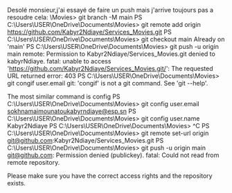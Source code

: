 Desolé monsieur,j'ai essayé de faire un push mais j'arrive toujours pas a resoudre cela:
\Movies> git branch -M main
PS C:\Users\USER\OneDrive\Documents\Movies> git  remote add origin https://github.com/Kabyr2Ndiaye/Services_Movies.git
PS C:\Users\USER\OneDrive\Documents\Movies> git checkout main
Already on 'main'
PS C:\Users\USER\OneDrive\Documents\Movies> git push -u origin  main
remote: Permission to Kabyr2Ndiaye/Services_Movies.git denied to kabyrNdiaye.
fatal: unable to access 'https://github.com/Kabyr2Ndiaye/Services_Movies.git/': The requested URL returned error: 403
PS C:\Users\USER\OneDrive\Documents\Movies> git congif user.email
git: 'congif' is not a git command. See 'git --help'.

The most similar command is
        config
PS C:\Users\USER\OneDrive\Documents\Movies> git config user.email
sokhnamaimounatoukabyrndiaye@esp.sn
PS C:\Users\USER\OneDrive\Documents\Movies> git config user.name 
Kabyr2Ndiaye
PS C:\Users\USER\OneDrive\Documents\Movies> ^C
PS C:\Users\USER\OneDrive\Documents\Movies> git remote set-url origin git@github.com:Kabyr2Ndiaye/Services_Movies.git
PS C:\Users\USER\OneDrive\Documents\Movies> git push -u origin  main                        
git@github.com: Permission denied (publickey).
fatal: Could not read from remote repository. 

Please make sure you have the correct access rights
and the repository exists.
